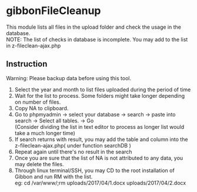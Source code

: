 # gibbonFileCleanup
This module lists all files in the upload folder and check the usage in the database.  
NOTE: The list of checks in database is incomplete. You may add to the list in z-fileclean-ajax.php

## Instruction
Warning: Please backup data before using this tool.

1. Select the year and month to list files uploaded during the period of time
2. Wait for the list to process. Some folders might take longer depending on number of files.
3. Copy NA to clipboard.
4. Go to phpmyadmin -> select your database -> search -> paste into search -> Select all tables. -> Go  
 (Consider dividing the list in text editor to process as longer list would take a much longer time)
5. If search returns with result, you may add the table and column into the z-fileclean-ajax.php( under function searchDB )
6. Repeat again until there's no result in the search
7. Once you are sure that the list of NA is not attributed to any data, you may delete the files.
8. Through linux terminal/SSH, you may CD to the root installation of Gibbon and run RM with the list.  
eg: cd /var/www/;rm uploads/2017/04/1.docx uploads/2017/04/2.docx
